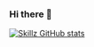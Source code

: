### Hi there 👋
[![Skillz GitHub stats](https://github-readme-stats.vercel.app/api?username=skillz4real)](https://github.com/skillz4real/github-readme-stats)
